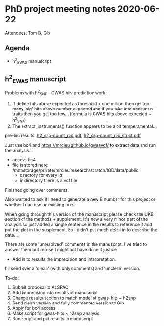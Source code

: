 # PhD project meeting notes 2020-06-22

Attendees: Tom B, Gib

## Agenda

* h<sup>2</sup><sub>EWAS</sub> manuscript

## h<sup>2</sup><sub>EWAS</sub> manuscript

Problems with h<sup>2</sup><sub>SNP</sub> - GWAS hits prediction work:

1. If define hits above expected as threshold x one million then get too many 'sig' hits above number expected and if you take into account n-traits then you get too few... (formula is GWAS hits above expected ~ h<sup>2</sup><sub>SNP</sub>)
2. The extract_instruments() function appears to be a bit temperamental...

pre-lim results: [h2_snp-count_roc.pdf](h2_snp-count_roc.pdf), [h2_snp-count_roc_strict.pdf](h2_snp-count_roc_strict.pdf)

Just use bc4 and https://mrcieu.github.io/gwasvcf/ to extract data and run the analysis...

* access bc4
* file is stored here: /mnt/storage/private/mrcieu/research/scratch/IGD/data/public 
	+ directory for every id 
	+ in directory there is a vcf file

Finished going over comments.

Also wanted to ask if I need to generate a new B number for this project or whether I can use an existing one... 

When going through this version of the manuscript please check the UKB section of the methods + supplement. It's now a very minor part of the analysis so just added a single sentence in the results to reference it and put the plot in the supplement. So I didn't put much detail in to describe the data...

There are some 'unresolved' comments in the manuscript. I've tried to answer them but realise I might not have done it justice. 

- Add in to results the imprecision and interpretation.

I'll send over a 'clean' (with only comments) and 'unclean' version. 

To-do:
1. Submit proposal to ALSPAC
2. Add imprecision into results of manuscript
3. Change results section to match model of gwas-hits ~ h2snp
4. Send clean version and fully commented version to Gib
5. Apply for bc4 access
6. Make script for gwas-hits ~ h2snp analysis.
7. Run script and put results in manuscript

